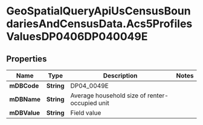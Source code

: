 # GeoSpatialQueryApiUsCensusBoundariesAndCensusData.Acs5ProfilesValuesDP0406DP040049E

## Properties

Name | Type | Description | Notes
------------ | ------------- | ------------- | -------------
**mDBCode** | **String** | DP04_0049E | 
**mDBName** | **String** | Average household size of renter-occupied unit | 
**mDBValue** | **String** | Field value | 


